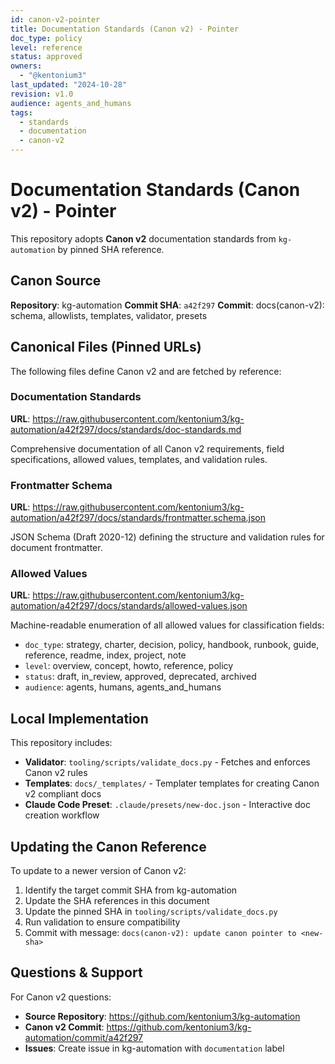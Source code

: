 ```yaml
---
id: canon-v2-pointer
title: Documentation Standards (Canon v2) - Pointer
doc_type: policy
level: reference
status: approved
owners:
  - "@kentonium3"
last_updated: "2024-10-28"
revision: v1.0
audience: agents_and_humans
tags:
  - standards
  - documentation
  - canon-v2
---
```


# Documentation Standards (Canon v2) - Pointer

This repository adopts **Canon v2** documentation standards from `kg-automation` by pinned SHA reference.

## Canon Source

**Repository**: kg-automation
**Commit SHA**: `a42f297`
**Commit**: docs(canon-v2): schema, allowlists, templates, validator, presets

## Canonical Files (Pinned URLs)

The following files define Canon v2 and are fetched by reference:

### Documentation Standards
**URL**: https://raw.githubusercontent.com/kentonium3/kg-automation/a42f297/docs/standards/doc-standards.md

Comprehensive documentation of all Canon v2 requirements, field specifications, allowed values, templates, and validation rules.

### Frontmatter Schema
**URL**: https://raw.githubusercontent.com/kentonium3/kg-automation/a42f297/docs/standards/frontmatter.schema.json

JSON Schema (Draft 2020-12) defining the structure and validation rules for document frontmatter.

### Allowed Values
**URL**: https://raw.githubusercontent.com/kentonium3/kg-automation/a42f297/docs/standards/allowed-values.json

Machine-readable enumeration of all allowed values for classification fields:
- `doc_type`: strategy, charter, decision, policy, handbook, runbook, guide, reference, readme, index, project, note
- `level`: overview, concept, howto, reference, policy
- `status`: draft, in_review, approved, deprecated, archived
- `audience`: agents, humans, agents_and_humans

## Local Implementation

This repository includes:
- **Validator**: `tooling/scripts/validate_docs.py` - Fetches and enforces Canon v2 rules
- **Templates**: `docs/_templates/` - Templater templates for creating Canon v2 compliant docs
- **Claude Code Preset**: `.claude/presets/new-doc.json` - Interactive doc creation workflow

## Updating the Canon Reference

To update to a newer version of Canon v2:
1. Identify the target commit SHA from kg-automation
2. Update the SHA references in this document
3. Update the pinned SHA in `tooling/scripts/validate_docs.py`
4. Run validation to ensure compatibility
5. Commit with message: `docs(canon-v2): update canon pointer to <new-sha>`

## Questions & Support

For Canon v2 questions:
- **Source Repository**: https://github.com/kentonium3/kg-automation
- **Canon v2 Commit**: https://github.com/kentonium3/kg-automation/commit/a42f297
- **Issues**: Create issue in kg-automation with `documentation` label
